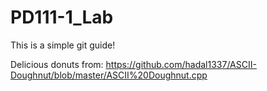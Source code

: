 # PD111-1_Lab

This is a simple git guide!

Delicious donuts from:
https://github.com/hadal1337/ASCII-Doughnut/blob/master/ASCII%20Doughnut.cpp
